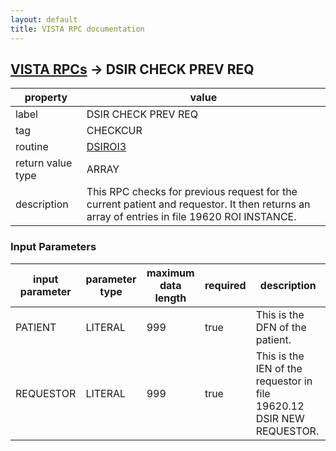 ```yaml
---
layout: default
title: VISTA RPC documentation
---
```




## [VISTA RPCs](TableOfContent.md) &#8594; DSIR CHECK PREV REQ 

 property | value 
--- | --- 
 label | DSIR CHECK PREV REQ
 tag | CHECKCUR
 routine | [DSIROI3](http://code.osehra.org/dox/Routine_DSIROI3_source.html)
 return value type | ARRAY
 description | This RPC checks for previous request for the current patient and requestor. It then returns an array of entries in file 19620 ROI INSTANCE.

### Input Parameters

| input parameter | parameter type | maximum data length | required | description | 
| --- | --- | --- | --- | --- | 
| PATIENT | LITERAL | 999 | true | This is the DFN of the patient. | 
| REQUESTOR | LITERAL | 999 | true | This is the IEN of the requestor in file 19620.12 DSIR NEW REQUESTOR. | 